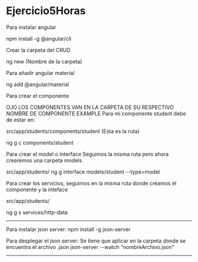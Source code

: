 # Ejercicio5Horas

Para instalar angular 

npm install -g @angular/cli

Crear la carpeta del CRUD

ng new (Nombre de la carpeta)

Para añadir angular material

ng add @angular/material

Para crear el componente

OJO LOS COMPONENTES VAN EN LA CARPETA DE SU RESPECTIVO NOMBRE DE COMPONENTE
EXAMPLE
Para mi componente student debe de estar en:

src/app/students/components/student (Esta es la ruta)

ng g c components/student

Para crear el model o interface
Seguimos la misma ruta pero ahora crearemos una carpeta models

src/app/students/
ng g interface models/student --type=model

Para crear los servicios, seguimos en la misma ruta donde creamos el componente y la inteface

src/app/students/

ng g s services/http-data


*********************
Para instalar json server:
npm install -g json-server

Para desplegar el json server:
Se tiene que aplicar en la carpeta donde se encuentra el archivo .json
json-server --watch "nombreArchivo.json"
**********************


